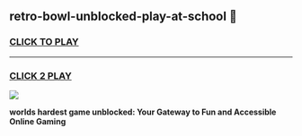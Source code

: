 
## retro-bowl-unblocked-play-at-school 👋
<h3>
<a href="https://premium.freeplayer.one?title=retro-bowl-unblocked-play-at-school&ref=14F">CLICK TO PLAY</a></h3>
<hr>

<h3>
<a href="https://premium.freeplayer.one?title=retro-bowl-unblocked-play-at-school&ref=14F">CLICK 2 PLAY</a>
  
</h3>

<a href="https://premium.freeplayer.one?title=retro-bowl-unblocked-play-at-school&ref=12F/"><img src="https://clearcache.store/games.png"></a>


**worlds hardest game unblocked: Your Gateway to Fun and Accessible Online Gaming**
